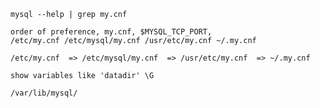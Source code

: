 >

    mysql --help | grep my.cnf

    order of preference, my.cnf, $MYSQL_TCP_PORT,
    /etc/my.cnf /etc/mysql/my.cnf /usr/etc/my.cnf ~/.my.cnf

    /etc/my.cnf  => /etc/mysql/my.cnf  => /usr/etc/my.cnf  => ~/.my.cnf

    show variables like 'datadir' \G

    /var/lib/mysql/
